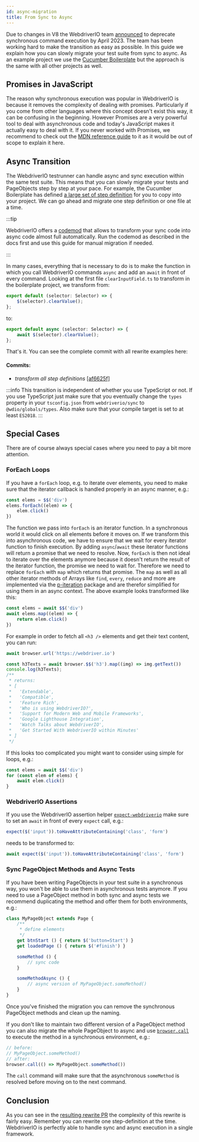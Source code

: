```yaml
---
id: async-migration
title: From Sync to Async
---
```


Due to changes in V8 the WebdriverIO team [announced](https://webdriver.io/blog/2021/07/28/sync-api-deprecation) to deprecate synchronous command execution by April 2023. The team has been working hard to make the transition as easy as possible. In this guide we explain how you can slowly migrate your test suite from sync to async. As an example project we use the [Cucumber Boilerplate](https://github.com/webdriverio/cucumber-boilerplate) but the approach is the same with all other projects as well.

## Promises in JavaScript

The reason why synchronous execution was popular in WebdriverIO is because it removes the complexity of dealing with promises. Particularly if you come from other languages where this concept doesn't exist this way, it can be confusing in the beginning. However Promises are a very powerful tool to deal with asynchronous code and today's JavaScript makes it actually easy to deal with it. If you never worked with Promises, we recommend to check out the [MDN reference guide](https://developer.mozilla.org/en-US/docs/Web/JavaScript/Reference/Global_Objects/Promise) to it as it would be out of scope to explain it here.

## Async Transition

The WebdriverIO testrunner can handle async and sync execution within the same test suite. This means that you can slowly migrate your tests and PageObjects step by step at your pace. For example, the Cucumber Boilerplate has defined [a large set of step definition](https://github.com/webdriverio/cucumber-boilerplate/tree/main/src/support/action) for you to copy into your project. We can go ahead and migrate one step definition or one file at a time.

:::tip

WebdriverIO offers a [codemod](https://github.com/webdriverio/codemod) that allows to transform your sync code into async code almost full automatically. Run the codemod as described in the docs first and use this guide for manual migration if needed.

:::

In many cases, everything that is necessary to do is to make the function in which you call WebdriverIO commands `async` and add an `await` in front of every command. Looking at the first file `clearInputField.ts` to transform in the boilerplate project, we transform from:

```ts
export default (selector: Selector) => {
    $(selector).clearValue();
};
```

to:

```ts
export default async (selector: Selector) => {
    await $(selector).clearValue();
};
```

That's it. You can see the complete commit with all rewrite examples here:

#### Commits:

- _transform all step definitions_ [[af6625f]](https://github.com/webdriverio/cucumber-boilerplate/pull/481/commits/af6625fcd01dc087479e84562f237ecf38b3537d)

:::info
This transition is independent of whether you use TypeScript or not. If you use TypeScript just make sure that you eventually change the `types` property in your `tsconfig.json` from `webdriverio/sync` to `@wdio/globals/types`. Also make sure that your compile target is set to at least `ES2018`.
:::

## Special Cases

There are of course always special cases where you need to pay a bit more attention.

### ForEach Loops

If you have a `forEach` loop, e.g. to iterate over elements, you need to make sure that the iterator callback is handled properly in an async manner, e.g.:

```js
const elems = $$('div')
elems.forEach((elem) => {
    elem.click()
})
```

The function we pass into `forEach` is an iterator function. In a synchronous world it would click on all elements before it moves on. If we transform this into asynchronous code, we have to ensure that we wait for every iterator function to finish execution. By adding `async`/`await` these iterator functions will return a promise that we need to resolve. Now, `forEach` is then not ideal to iterate over the elements anymore because it doesn't return the result of the iterator function, the promise we need to wait for. Therefore we need to replace `forEach` with `map` which returns that promise. The `map` as well as all other iterator methods of Arrays like `find`, `every`, `reduce` and more are implemented via the [p-iteration](https://www.npmjs.com/package/p-iteration) package and are therefor simplified for using them in an async context. The above example looks transformed like this:

```js
const elems = await $$('div')
await elems.map((elem) => {
    return elem.click()
})
```

For example in order to fetch all `<h3 />` elements and get their text content, you can run:

```js
await browser.url('https://webdriver.io')

const h3Texts = await browser.$$('h3').map((img) => img.getText())
console.log(h3Texts);
/**
 * returns:
 * [
 *   'Extendable',
 *   'Compatible',
 *   'Feature Rich',
 *   'Who is using WebdriverIO?',
 *   'Support for Modern Web and Mobile Frameworks',
 *   'Google Lighthouse Integration',
 *   'Watch Talks about WebdriverIO',
 *   'Get Started With WebdriverIO within Minutes'
 * ]
 */
```

If this looks too complicated you might want to consider using simple for loops, e.g.:

```js
const elems = await $$('div')
for (const elem of elems) {
    await elem.click()
}
```

### WebdriverIO Assertions

If you use the WebdriverIO assertion helper [`expect-webdriverio`](https://webdriver.io/docs/api/expect-webdriverio) make sure to set an `await` in front of every `expect` call, e.g.:

```ts
expect($('input')).toHaveAttributeContaining('class', 'form')
```

needs to be transformed to:

```ts
await expect($('input')).toHaveAttributeContaining('class', 'form')
```

### Sync PageObject Methods and Async Tests

If you have been writing PageObjects in your test suite in a synchronous way, you won't be able to use them in asynchronous tests anymore. If you need to use a PageObject method in both sync and async tests we recommend duplicating the method and offer them for both environments, e.g.:

```js
class MyPageObject extends Page {
    /**
     * define elements
     */
    get btnStart () { return $('button=Start') }
    get loadedPage () { return $('#finish') }

    someMethod () {
        // sync code
    }

    someMethodAsync () {
        // async version of MyPageObject.someMethod()
    }
}
```

Once you've finished the migration you can remove the synchronous PageObject methods and clean up the naming.

If you don't like to maintain two different version of a PageObject method you can also migrate the whole PageObject to async and use [`browser.call`](https://webdriver.io/docs/api/browser/call) to execute the method in a synchronous environment, e.g.:

```js
// before:
// MyPageObject.someMethod()
// after:
browser.call(() => MyPageObject.someMethod())
```

The `call` command will make sure that the asynchronous `someMethod` is resolved before moving on to the next command.

## Conclusion

As you can see in the [resulting rewrite PR](https://github.com/webdriverio/cucumber-boilerplate/pull/481/files) the complexity of this rewrite is fairly easy. Remember you can rewrite one step-definition at the time. WebdriverIO is perfectly able to handle sync and async execution in a single framework.
